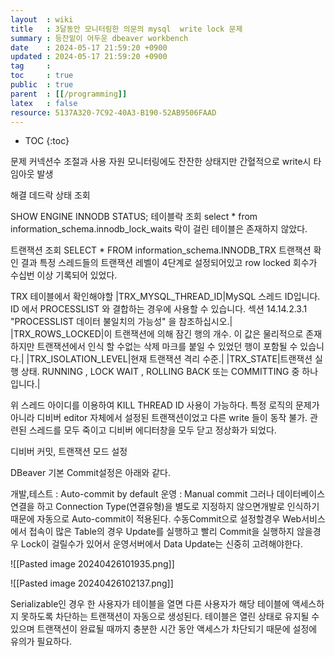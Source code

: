 ```yaml
---
layout  : wiki
title   : 3달동안 모니터링한 의문의 mysql  write lock 문제 
summary : 등잔밑이 어두운 dbeaver workbench
date    : 2024-05-17 21:59:20 +0900
updated : 2024-05-17 21:59:20 +0900
tag     : 
toc     : true
public  : true
parent  : [[/programming]]
latex   : false
resource: 5137A320-7C92-40A3-B190-52AB9506FAAD
---
```

* TOC
{:toc}

문제
커넥션수 조절과 사용 자원 모니터링에도 잔잔한 상태지만 간혈적으로 write시 타임아웃 발생

해결
데드락 상태 조회

SHOW ENGINE INNODB STATUS;
테이블락 조회
select * from information_schema.innodb_lock_waits 락이 걸린 테이블은 존재하지 않았다.

트랜잭션 조회
SELECT * FROM information_schema.INNODB_TRX 트랜잭션 확인 결과 특정 스레드들의 트랜잭션 레벨이 4단계로 설정되어있고 row locked 회수가 수십번 이상 기록되어 있었다.

TRX 테이블에서 확인해야할
|TRX_MYSQL_THREAD_ID|MySQL 스레드 ID입니다. ID 에서 PROCESSLIST 와 결합하는 경우에 사용할 수 있습니다. 섹션 14.14.2.3.1 "PROCESSLIST 데이터 불일치의 가능성" 을 참조하십시오.|
|TRX_ROWS_LOCKED|이 트랜잭션에 의해 잠긴 행의 개수. 이 값은 물리적으로 존재하지만 트랜잭션에서 인식 할 수없는 삭제 마크를 붙일 수 있었던 행이 포함될 수 있습니다.|
|TRX_ISOLATION_LEVEL|현재 트랜잭션 격리 수준.|
|TRX_STATE|트랜잭션 실행 상태. RUNNING , LOCK WAIT , ROLLING BACK 또는 COMMITTING 중 하나입니다.|

위 스레드 아이디를 이용하여 KILL THREAD ID 사용이 가능하다. 특정 로직의 문제가 아니라 디비버 editor 자체에서 설정된 트랜잭션이었고 다른 write 들이 동작 불가. 관련된 스레드를 모두 죽이고 디비버 에디터창을 모두 닫고 정상화가 되었다.

디비버 커밋, 트랜잭션 모드 설정

DBeaver 기본 Commit설정은 아래와 같다.

개발,테스트 : Auto-commit by default
운영 : Manual commit
그러나 데이터베이스 연결을 하고 Connection Type(연결유형)을 별도로 지정하지 않으면개발로 인식하기 때문에 자동으로 Auto-commit이 적용된다. 수동Commit으로 설정할경우 Web서비스에서 접속이 많은 Table의 경우 Update를 실행하고  빨리 Commit을 실행하지 않을경우 Lock이 걸릴수가 있어서 운영서버에서 Data Update는 신중히 고려해야한다.

![[Pasted image 20240426101935.png]]

![[Pasted image 20240426102137.png]]

Serializable인 경우 한 사용자가 테이블을 열면 다른 사용자가 해당 테이블에 액세스하지 못하도록 차단하는 트랜잭션이 자동으로 생성된다. 테이블은 열린 상태로 유지될 수 있으며 트랜잭션이 완료될 때까지 충분한 시간 동안 액세스가 차단되기 때문에 설정에 유의가 필요하다.
